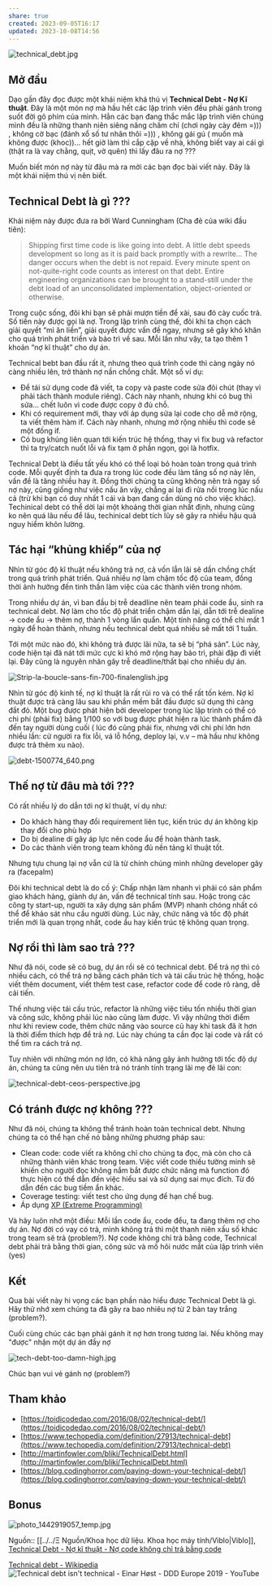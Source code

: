 ```yaml
---
share: true
created: 2023-09-05T16:17
updated: 2023-10-08T14:56
---
```

![technical_debt.jpg](https://images.viblo.asia/68cd9326-84a6-4c75-ae34-ecfd3ee8fc4d.jpg)

## Mở đầu

Dạo gần đây đọc được một khái niệm khá thú vị **Technical Debt - Nợ Kĩ thuật**. Đây là một món nợ mà hầu hết các lập trình viên đều phải gánh trong suốt đời gõ phím của mình. Hẳn các bạn đang thắc mắc lập trình viên chúng mình đều là những thanh niên siêng năng chăm chỉ (chơi ngày cày đêm =))) , không cờ bạc (đánh xổ số tư nhân thôi =))) , không gái gú ( muốn mà không được (khoc))... hết giờ làm thì cắp cặp về nhà, không biết vay ai cái gì (thật ra là vay chằng, quịt, vờ quên) thì lấy đâu ra nợ ???

Muốn biết món nợ này từ đâu mà ra mời các bạn đọc bài viết này. Đây là một khái niệm thú vị nên biết.

## Technical Debt là gì ???

Khái niệm này được đưa ra bởi Ward Cunningham (Cha đẻ của wiki đầu tiên):

> Shipping first time code is like going into debt. A little debt speeds development so long as it is paid back promptly with a rewrite... The danger occurs when the debt is not repaid. Every minute spent on not-quite-right code counts as interest on that debt. Entire engineering organizations can be brought to a stand-still under the debt load of an unconsolidated implementation, object-oriented or otherwise.

Trong cuộc sống, đôi khi bạn sẽ phải mượn tiền để xài, sau đó cày cuốc trả. Số tiền này được gọi là nợ. Trong lập trình cùng thế, đôi khi ta chọn cách giải quyết “mì ăn liền”, giải quyết được vấn đề ngay, nhưng sẽ gây khó khăn cho quá trình phát triển và bảo trì về sau. Mỗi lần như vậy, ta tạo thêm 1 khoản “nợ kĩ thuật” cho dự án.

Technical bebt ban đầu rất ít, nhưng theo quá trình code thì càng ngày nó càng nhiều lên, trở thành nợ nần chồng chất. Một số ví dụ:

- Để tái sử dụng code đã viết, ta copy và paste code sửa đôi chút (thay vì phải tách thành module riêng). Cách này nhanh, nhưng khi có bug thì sửa… chết luôn vì code được copy ở đủ chỗ.
- Khi có requirement mới, thay với áp dụng sửa lại code cho dễ mở rộng, ta viết thêm hàm if. Cách này nhanh, nhưng mở rộng nhiều thì code sẽ một đống if.
- Có bug khủng liên quan tới kiến trúc hệ thống, thay vì fix bug và refactor thì ta try/catch nuốt lỗi và fix tạm ở phần ngọn, gọi là hotfix.

Technical Debt là điều tất yếu khó có thể loại bỏ hoàn toàn trong quá trình code. Mỗi quyết định ta đưa ra trong lúc code đều làm tăng số nợ này lên, vấn đề là tăng nhiều hay ít. Đồng thời chúng ta cũng không nên trả ngay số nợ này, cũng giống như việc nấu ăn vậy, chẳng ai lại đi rửa nồi trong lúc nấu cả (trừ khi bạn có duy nhất 1 cái và bạn đang cần dùng nó cho việc khác). Techinical debt có thể dời lại một khoảng thời gian nhất định, nhưng cũng ko nên quá lâu nếu để lâu, techinical debt tích lũy sẽ gây ra nhiều hậu quả nguy hiểm khôn lường.

## Tác hại “khủng khiếp” của nợ

Nhìn từ góc độ kĩ thuật nếu không trả nợ, cả vốn lẫn lãi sẽ dần chồng chất trong quá trình phát triển. Quá nhiều nợ làm chậm tốc độ của team, đồng thời ảnh hưởng đến tinh thần làm việc của các thành viên trong nhóm.

Trong nhiều dự án, vì ban đầu bị trễ deadline nên team phải code ẩu, sinh ra technical debt. Nợ làm cho tốc độ phát triển chậm dần lại, dẫn tới trễ dealine -> code ẩu -> thêm nợ, thành 1 vòng lẩn quẩn. Một tính năng có thể chỉ mất 1 ngày để hoàn thành, nhưng nếu technical debt quá nhiều sẽ mất tới 1 tuần.

Tới một mức nào đó, khi không trả được lãi nữa, ta sẽ bị “phá sản”. Lúc này, code hiện tại đã nát tới mức cực kì khó mở rộng hay bảo trì, phải đập đi viết lại. Đây cũng là nguyên nhân gây trễ deadline/thất bại cho nhiều dự án.

![Strip-la-boucle-sans-fin-700-finalenglish.jpg](https://images.viblo.asia/38ffeb3d-29cd-440e-b1cd-9012a141b92e.jpg)

Nhìn từ góc độ kinh tế, nợ kĩ thuật là rất rủi ro và có thể rất tốn kém. Nợ kĩ thuật được trả càng lâu sau khi phần mềm bắt đầu được sử dụng thì càng đắt đỏ. Một bug được phát hiện bởi developer trong lúc lập trình có thể có chi phí (phải fix) bằng 1/100 so với bug được phát hiện ra lúc thành phẩm đã đến tay người dùng cuối ( lúc đó cũng phải fix, nhưng với chi phí lớn hơn nhiều lần: cử người ra fix lỗi, vá lỗ hổng, deploy lại, v.v – mà hầu như không được trả thêm xu nào).

![debt-1500774_640.png](https://images.viblo.asia/af7eb16e-df4a-4e32-b660-2e60b4d6b0df.png)

## Thế nợ từ đâu mà tới ???

Có rất nhiều lý do dẫn tới nợ kĩ thuật, ví dụ như:

- Do khách hàng thay đổi requirement liên tục, kiến trúc dự án không kịp thay đổi cho phù hợp
- Do bị dealine dí gây áp lực nên code ẩu để hoàn thành task.
- Do các thành viên trong team không đủ nền tảng kĩ thuật tốt.

Nhưng tựu chung lại nợ vẫn cứ là từ chính chúng mình những developer gây ra (facepalm)

Đôi khi technical debt là do cố ý: Chấp nhận làm nhanh vì phải có sản phẩm giao khách hàng, giành dự án, vấn đề technical tính sau. Hoặc trong các công ty start-up, người ta xây dựng sản phẩm (MVP) nhanh chóng nhất có thể để khảo sát nhu cầu người dùng. Lúc này, chức năng và tốc độ phát triển mới là quan trọng nhất, code ẩu hay kiến trúc tệ không quan trọng.

## Nợ rồi thì làm sao trả ???

Như đã nói, code sẽ có bug, dự án rồi sẽ có technical debt. Để trả nợ thì có nhiều cách, có thể trả nợ bằng cách phân tích và tái cấu trúc hệ thống, hoặc viết thêm document, viết thêm test case, refactor code để code rõ ràng, dễ cải tiến.

Thế nhưng việc tái cấu trúc, refactor là những việc tiêu tốn nhiều thời gian và công sức, không phải lúc nào cũng làm được. Vì vậy những thời điểm như khi review code, thêm chức năng vào source cũ hay khi task đã ít hơn là thời điểm thích hợp để trả nợ. Lúc này chúng ta cần đọc lại code và rất có thể tìm ra cách trả nợ.

Tuy nhiên với những món nợ lớn, có khả năng gây ảnh hưởng tới tốc độ dự án, chúng ta cũng nên ưu tiên trả nó tránh tính trạng lãi mẹ đẻ lãi con:

![technical-debt-ceos-perspective.jpg](https://images.viblo.asia/33830520-1526-43a4-9ea3-893f12d32260.jpg)

## Có tránh được nợ không ???

Như đã nói, chúng ta không thể tránh hoàn toàn technical debt. Nhưng chúng ta có thể hạn chế nó bằng những phương pháp sau:

- Clean code: code viết ra không chỉ cho chúng ta đọc, mà còn cho cả những thành viên khác trong team. Việc viết code thiếu tường minh sẽ khiến cho người đọc không nắm bắt được chức năng mà function đó thực hiện có thể dẫn đến việc hiểu sai và sử dụng sai mục đích. Từ đó dẫn đến các bug tiềm ẩn khác.
- Coverage testing: viết test cho ứng dụng để hạn chế bug.
- Áp dụng [XP (Extreme Programming)](https://viblo.asia/hieubm/posts/PDOkqMBpkjx)

Và hãy luôn nhớ một điều: Mỗi lần code ẩu, code đểu, ta đang thêm nợ cho dự án. Nợ đời có vay có trả, mình không trả thì một thanh niên xấu số khác trong team sẽ trả (problem?). Nợ code không chỉ trả bằng code, Technical debt phải trả bằng thời gian, công sức và mồ hôi nước mắt của lập trình viên (yes)

## Kết

Qua bài viết này hi vọng các bạn phần nào hiểu được Technical Debt là gì. Hãy thử nhớ xem chúng ta đã gây ra bao nhiêu nợ từ 2 bàn tay trắng (problem?).

Cuối cùng chúc các bạn phải gánh ít nợ hơn trong tương lai. Nếu không may "được" nhận một dự án đầy nợ

![tech-debt-too-damn-high.jpg](https://images.viblo.asia/3e99f0bc-d7ff-4845-870a-c2a322461abd.jpg)

Chúc bạn vui vẻ gánh nợ (problem?)

## Tham khảo

- [https://toidicodedao.com/2016/08/02/technical-debt/](https://toidicodedao.com/2016/08/02/technical-debt/)
- [https://www.techopedia.com/definition/27913/technical-debt](https://www.techopedia.com/definition/27913/technical-debt)
- [http://martinfowler.com/bliki/TechnicalDebt.html](http://martinfowler.com/bliki/TechnicalDebt.html)
- [https://blog.codinghorror.com/paying-down-your-technical-debt/](https://blog.codinghorror.com/paying-down-your-technical-debt/)

## Bonus

![photo_1442919057_temp.jpg](https://images.viblo.asia/136108c1-5ceb-4600-ae31-95ae83a7449f.jpg)

Nguồn:: [[../../Ξ Nguồn/Khoa học dữ liệu. Khoa học máy tính/Viblo|Viblo]], [Technical Debt - Nợ kĩ thuật - Nợ code không chỉ trả bằng code](https://viblo.asia/p/technical-debt-no-ki-thuat-no-code-khong-chi-tra-bang-code-nwmGyEQMGoW)

[Technical debt - Wikipedia](https://en.wikipedia.org/wiki/Technical_debt "Technical debt - Wikipedia")
![Technical debt isn't technical - Einar Høst - DDD Europe 2019 - YouTube](https://youtu.be/d2Ddo8OV7ig?si=Gp12_8wumUxh-8Wm)